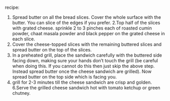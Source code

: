 recipe:
1. Spread butter on all the bread slices. Cover the whole surface with the butter. You can slice of the edges if you prefer.
2.Top half of the slices with grated cheese. sprinkle 2 to 3 pinches each of roasted cumin powder, chaat masala powder and black pepper on the grated cheese in each slice.
3. Cover the cheese-topped slices with the remaining buttered slices and spread butter on the top of the slices.
4. In a preheated grill, place the sandwich carefully with the buttered side facing down, making sure your hands don’t touch the grill (be careful when doing this. If you cannot do this then just skip the above step. Instead spread butter once the cheese sandwich are grilled). Now spread butter on the top side which is facing you.
5. grill for 2-3 minutes till the cheese sandwich are crisp and golden.
6.Serve the grilled cheese sandwich hot with tomato ketchup or green chutney.